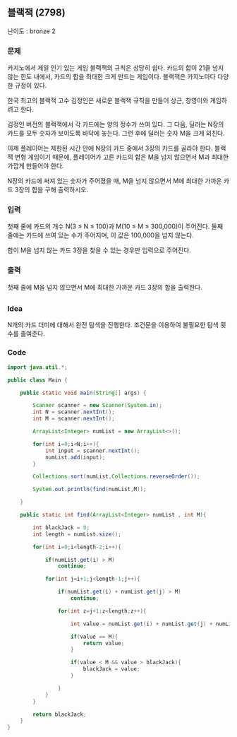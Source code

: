 ## 블랙잭 (2798)

난이도 : bronze 2

### 문제

카지노에서 제일 인기 있는 게임 블랙잭의 규칙은 상당히 쉽다. 카드의 합이 21을 넘지 않는 한도 내에서, 카드의 합을 최대한 크게 만드는 게임이다. 블랙잭은 카지노마다 다양한 규정이 있다.

한국 최고의 블랙잭 고수 김정인은 새로운 블랙잭 규칙을 만들어 상근, 창영이와 게임하려고 한다.

김정인 버전의 블랙잭에서 각 카드에는 양의 정수가 쓰여 있다. 그 다음, 딜러는 N장의 카드를 모두 숫자가 보이도록 바닥에 놓는다. 그런 후에 딜러는 숫자 M을 크게 외친다.

이제 플레이어는 제한된 시간 안에 N장의 카드 중에서 3장의 카드를 골라야 한다. 블랙잭 변형 게임이기 때문에, 플레이어가 고른 카드의 합은 M을 넘지 않으면서 M과 최대한 가깝게 만들어야 한다.

N장의 카드에 써져 있는 숫자가 주어졌을 때, M을 넘지 않으면서 M에 최대한 가까운 카드 3장의 합을 구해 출력하시오.

### 입력

첫째 줄에 카드의 개수 N(3 ≤ N ≤ 100)과 M(10 ≤ M ≤ 300,000)이 주어진다. 둘째 줄에는 카드에 쓰여 있는 수가 주어지며, 이 값은 100,000을 넘지 않는다.

합이 M을 넘지 않는 카드 3장을 찾을 수 있는 경우만 입력으로 주어진다.

### 출력

첫째 줄에 M을 넘지 않으면서 M에 최대한 가까운 카드 3장의 합을 출력한다.

## 

### Idea 

N개의 카드 더미에 대해서 완전 탐색을 진행한다. 조건문을 이용하여 불필요한 탐색 횟수를 줄여준다.



### Code

```java
import java.util.*;

public class Main {

    public static void main(String[] args) {

        Scanner scanner = new Scanner(System.in);
        int N = scanner.nextInt();
        int M = scanner.nextInt();

        ArrayList<Integer> numList = new ArrayList<>();

        for(int i=0;i<N;i++){
            int input = scanner.nextInt();
            numList.add(input);
        }

        Collections.sort(numList,Collections.reverseOrder());

        System.out.println(find(numList,M));

    }

    public static int find(ArrayList<Integer> numList , int M){

        int blackJack = 0;
        int length = numList.size();

        for(int i=0;i<length-2;i++){

            if(numList.get(i) > M)
                continue;

            for(int j=i+1;j<length-1;j++){

                if(numList.get(i) + numList.get(j) > M)
                    continue;

                for(int z=j+1;z<length;z++){

                    int value = numList.get(i) + numList.get(j) + numList.get(z);

                    if(value == M){
                        return value;
                    }

                    if(value < M && value > blackJack){
                        blackJack = value;
                    }

                }
            }
        }

        return blackJack;
    }
}

```

